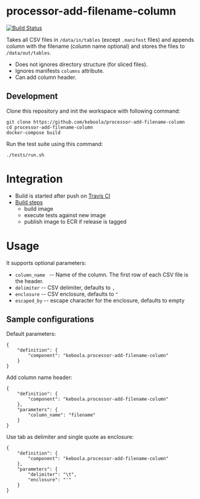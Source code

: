 # processor-add-filename-column

[![Build Status](https://travis-ci.org/keboola/processor-add-filename-column.svg?branch=master)](https://travis-ci.org/keboola/processor-add-filename-column)

Takes all CSV files in `/data/in/tables` (except `.manifest` files) and appends column with the filename (column name optional) and stores the files to `/data/out/tables`. 

 - Does not ignores directory structure (for sliced files).
 - Ignores manifests `columns` attribute.
 - Can add column header.
 
## Development
 
Clone this repository and init the workspace with following command:

```
git clone https://github.com/keboola/processor-add-filename-column
cd processor-add-filename-column
docker-compose build
```

Run the test suite using this command:

```
./tests/run.sh
```
 
# Integration
 - Build is started after push on [Travis CI](https://travis-ci.org/keboola/processor-add-filename-column)
 - [Build steps](https://github.com/keboola/processor-add-filename-column/blob/master/.travis.yml)
   - build image
   - execute tests against new image
   - publish image to ECR if release is tagged
   
# Usage
It supports optional parameters:

- `column_name ` -- Name of the column. The first row of each CSV file is the header.
- `delimiter` -- CSV delimiter, defaults to `,`
- `enclosure` -- CSV enclosure, defaults to `"`
- `escaped_by` -- escape character for the enclosure, defaults to empty

## Sample configurations

Default parameters:

```
{  
    "definition": {
        "component": "keboola.processor-add-filename-column"
    }
}
```

Add column name header:

```
{
    "definition": {
        "component": "keboola.processor-add-filename-column"
    },
    "parameters": {
    	"column_name": "filename"
	}
}

```

Use tab as delimiter and single quote as enclosure:

```
{
    "definition": {
        "component": "keboola.processor-add-filename-column"
    },
    "parameters": {
    	"delimiter": "\t",
    	"enclosure": "'"
	}
}
```
